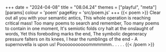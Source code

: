 +++
date = "2024-04-08"
title = "08.04.24"
themes = ["playful", "meta"]
[params]
  colour = 'poem'
  pageKey = 'src/poem.js'
+++
{{< poem >}}
Clear out all you with your semantic antics,
This whole operation is reaching critical mass!
Too many poems to search and remember,
Too many poems to contain in one moment,
It's semiotic folds cry halt at the onslaught of words,
Yet this foreboding marks the end,
The symbolic degeneracy pressure falters on its knees,
I hear the rumblings of the end -
A supernovella is upon us!
Pooooooooooommmmmm.. .  .   .   .
{{< /poem >}}